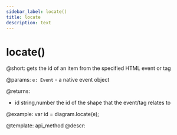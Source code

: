 ```yaml
---
sidebar_label: locate()
title: locate
description: text
---
```


# locate()

@short: gets the id of an item from the specified HTML event or tag
    
@params:
`e: Event` - a native event object


@returns:

- id		string,number		the id of the shape that the event/tag relates to

@example:
var id = diagram.locate(e);

@template: api_method
@descr:

